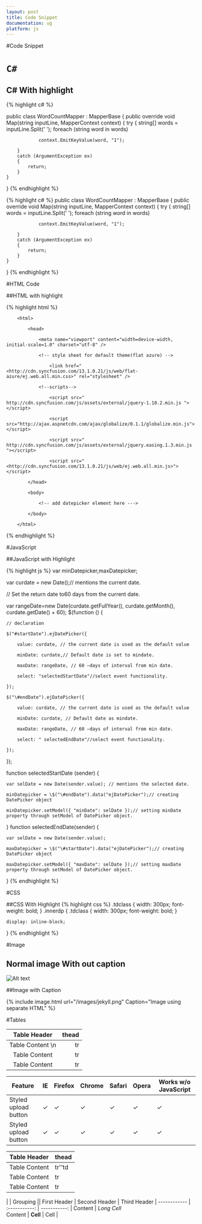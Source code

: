 ```yaml
---
layout: post
title: Code Snippet
documentation: ug
platform: js
---
```


#Code Snippet

# `C#`

## C# With highlight

{% highlight c#  %}



public class WordCountMapper : MapperBase
{
	public override void Map(string inputLine, MapperContext context)
	{
		try
		{
			string[] words = inputLine.Split(' ');
			foreach (string word in words)
			
				context.EmitKeyValue(word, "1");
				
		}
		catch (ArgumentException ex)
		{
			return;
		}
	}
}
{% endhighlight %} 

{% highlight c#  %}
public class WordCountMapper : MapperBase
{
	public override void Map(string inputLine, MapperContext context)
	{
		try
		{
			string[] words = inputLine.Split(' ');
			foreach (string word in words)
			
				context.EmitKeyValue(word, "1");
				
		}
		catch (ArgumentException ex)
		{
			return;
		}
	}
}
{% endhighlight %} 

#HTML Code

##HTML with highlight

{% highlight html  %}
<!DOCTYPE html>

		<html>

			<head>

				<meta name="viewport" content="width=device-width, initial-scale=1.0" charset="utf-8" />

				<!-- style sheet for default theme(flat azure) -->

					<link href="<http://cdn.syncfusion.com/13.1.0.21/js/web/flat-azure/ej.web.all.min.css>" rel="stylesheet" />

				<!--scripts-->
			
					<script src=" http://cdn.syncfusion.com/js/assets/external/jquery-1.10.2.min.js "></script>

					<script src="http://ajax.aspnetcdn.com/ajax/globalize/0.1.1/globalize.min.js"></script>

					<script src=" http://cdn.syncfusion.com/js/assets/external/jquery.easing.1.3.min.js "></script>

					<script src="<http://cdn.syncfusion.com/13.1.0.21/js/web/ej.web.all.min.js>"> </script>

			</head>

			<body>

				<!-- add datepicker element here --->

			</body>

		</html>
{% endhighlight %} 

#JavaScript 

##JavaScript with Highlight

{% highlight js %}
var minDatepicker,maxDatepicker;

var curdate = new Date();// mentions the current date.

// Set the return date to60 days from the current date.

var rangeDate=new Date(curdate.getFullYear(), curdate.getMonth(), curdate.getDate() + 60);
$(function () {

	// declaration

	$("#startDate").ejDatePicker({

		value: curdate, // the current date is used as the default value

		minDate: curdate,// Default date is set to mindate.
		
		maxDate: rangeDate, // 60 –days of interval from min date.

		select: "selectedStartDate"//select event functionality.

	});

	$("\#endDate").ejDatePicker({

		value: curdate, // the current date is used as the default value

		minDate: curdate, // Default date as mindate.

		maxDate: rangeDate, // 60 –days of interval from min date.

		select: " selectedEndDate"//select event functionality.

	});

});

function selectedStartDate (sender) {

	var selDate = new Date(sender.value); // mentions the selected date.

	minDatepicker = \$("\#endDate").data("ejDatePicker");// creating DatePicker object

	minDatepicker.setModel({ "minDate": selDate });// setting minDate property through setModel of DatePicker object.

}
function selectedEndDate(sender) {

	var selDate = new Date(sender.value);

	maxDatepicker = \$("\#startDate").data("ejDatePicker");// creating DatePicker object

	maxDatepicker.setModel({ "maxDate": selDate });// setting maxDate property through setModel of DatePicker object.
}
{% endhighlight %}


#CSS

##CSS With Highlight
{% highlight css %}
.tdclass
{
	width: 300px;
	font-weight: bold;
}
.innerdp
{
	.tdclass
	{
		width: 300px;
		font-weight: bold;
	}

	display: inline-block;
}
{% endhighlight %}
	
#Image

## Normal image With out caption 

![Alt text](/images/jekyll.png "Testing Image Title")

##Image with Caption 

{% include image.html url="/images/jekyll.png" Caption="Image using separate HTML" %}

#Tables


|Table Header|thead|
|:---:|---:|
|Table Content \n |tr|
|Table Content|tr|
|Table Content|tr|


| Feature                                         | IE  | Firefox | Chrome | Safari      | Opera |  Works w/o JavaScript
| ---                                             | --- | ---     | ---    | ---         | ---   |  ---
| Styled upload button                            | ✓   | ✓       | ✓      | ✓           | ✓     |  ✓|
| Styled upload button                            | ✓   | ✓       | ✓      | ✓           | ✓     |  ✓

|Table Header|thead
|---|---
|Table Content|tr'\'td
|Table Content|tr
|Table Content|tr




|             |          Grouping           ||
First Header  | Second Header | Third Header |
 ------------ | :-----------: | -----------: |
Content       |          *Long Cell*        
Content       |   **Cell**    |         Cell |





